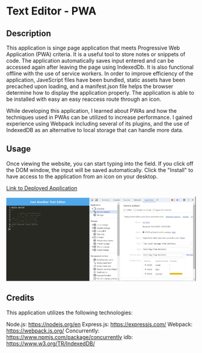# Text Editor - PWA

## Description

This application is singe page application that meets Progressive Web Application (PWA) criteria. It is a useful tool to store notes or snippets of code. The application automatically saves input entered and can be accessed again after leaving the page using IndexedDb. It is also functional offline with the use of service workers. In order to improve efficiency of the application, JaveScript files have been bundled, static assets have been precached upon loading, and a manifest.json file helps the browser determine how to display the application properly. The application is able to be installed with easy an easy reaccess route through an icon.

While developing this application, I learned about PWAs and how the techniques used in PWAs can be utilized to increase performance. I gained experience using Webpack including several of its plugins, and the use of IndexedDB as an alternative to local storage that can handle more data.

## Usage

Once viewing the website, you can start typing into the field. If you click off the DOM window, the input will be saved automatically. Click the "Install" to have access to the application from an icon on your desktop.

[Link to Deployed Application](https://text-editor-pwa-dzcu.onrender.com/)

![image of deployed application](/assets/scrnsht-pwa-app.jpg)

## Credits

This application utilizes the following technologies:

Node.js: https://nodejs.org/en
Express.js: https://expressjs.com/
Webpack: https://webpack.js.org/
Concurrently: https://www.npmjs.com/package/concurrently
idb: https://www.w3.org/TR/IndexedDB/